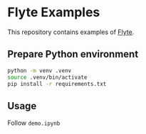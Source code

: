 # Flyte Examples

This repository contains examples of [Flyte](https://flyte.org/).

## Prepare Python environment

```bash
python -m venv .venv
source .venv/bin/activate
pip install -r requirements.txt
```

## Usage

Follow `demo.ipynb`
